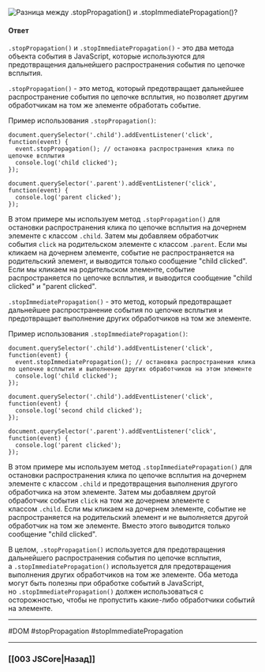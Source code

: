 ![Разница между `.stopPropagation()` и `.stopImmediatePropagation()`?](https://youtu.be/kx3dR6ztICU?t=580)

#### Ответ

`.stopPropagation()` и `.stopImmediatePropagation()` - это два метода объекта события в JavaScript, которые используются для предотвращения дальнейшего распространения события по цепочке всплытия.

`.stopPropagation()` - это метод, который предотвращает дальнейшее распространение события по цепочке всплытия, но позволяет другим обработчикам на том же элементе обработать событие.

Пример использования `.stopPropagation()`:

```
document.querySelector('.child').addEventListener('click', function(event) {
  event.stopPropagation(); // остановка распространения клика по цепочке всплытия
  console.log('child clicked');
});

document.querySelector('.parent').addEventListener('click', function(event) {
  console.log('parent clicked');
});
```

В этом примере мы используем метод `.stopPropagation()` для остановки распространения клика по цепочке всплытия на дочернем элементе с классом `.child`. Затем мы добавляем обработчик события `click` на родительском элементе с классом `.parent`. Если мы кликаем на дочернем элементе, событие не распространяется на родительский элемент, и выводится только сообщение "child clicked". Если мы кликаем на родительском элементе, событие распространяется по цепочке всплытия, и выводится сообщение "child clicked" и "parent clicked".

`.stopImmediatePropagation()` - это метод, который предотвращает дальнейшее распространение события по цепочке всплытия и предотвращает выполнение других обработчиков на том же элементе.

Пример использования `.stopImmediatePropagation()`:

```
document.querySelector('.child').addEventListener('click', function(event) {
  event.stopImmediatePropagation(); // остановка распространения клика по цепочке всплытия и выполнение других обработчиков на этом элементе
  console.log('child clicked');
});

document.querySelector('.child').addEventListener('click', function(event) {
  console.log('second child clicked');
});

document.querySelector('.parent').addEventListener('click', function(event) {
  console.log('parent clicked');
});
```

В этом примере мы используем метод `.stopImmediatePropagation()` для остановки распространения клика по цепочке всплытия на дочернем элементе с классом `.child` и предотвращения выполнения другого обработчика на этом элементе. Затем мы добавляем другой обработчик события `click` на том же дочернем элементе с классом `.child`. Если мы кликаем на дочернем элементе, событие не распространяется на родительский элемент и не выполняется другой обработчик на том же элементе. Вместо этого выводится только сообщение "child clicked".

В целом, `.stopPropagation()` используется для предотвращения дальнейшего распространения события по цепочке всплытия, а `.stopImmediatePropagation()` используется для предотвращения выполнения других обработчиков на том же элементе. Оба метода могут быть полезны при обработке событий в JavaScript, но `.stopImmediatePropagation()` должен использоваться с осторожностью, чтобы не пропустить какие-либо обработчики событий на элементе.

___
#DOM #stopPropagation #stopImmediatePropagation

___

### [[003 JSCore|Назад]]
